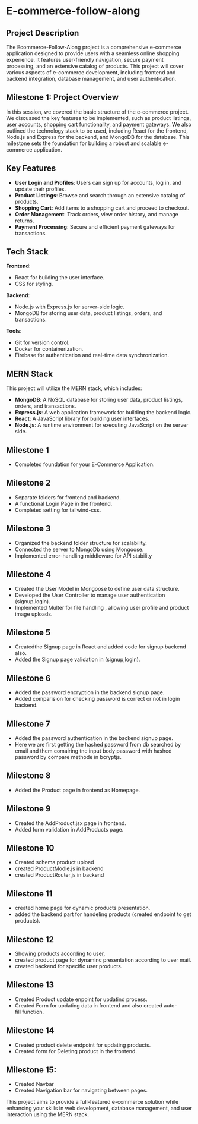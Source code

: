 # E-commerce-follow-along

## Project Description
The Ecommerce-Follow-Along project is a comprehensive e-commerce application designed to provide users with a seamless online shopping experience. It features user-friendly navigation, secure payment processing, and an extensive catalog of products. This project will cover various aspects of e-commerce development, including frontend and backend integration, database management, and user authentication.

## Milestone 1: Project Overview
In this session, we covered the basic structure of the e-commerce project. We discussed the key features to be implemented, such as product listings, user accounts, shopping cart functionality, and payment gateways. We also outlined the technology stack to be used, including React for the frontend, Node.js and Express for the backend, and MongoDB for the database. This milestone sets the foundation for building a robust and scalable e-commerce application.

## Key Features
- **User Login and Profiles**: Users can sign up for accounts, log in, and update their profiles.
- **Product Listings**: Browse and search through an extensive catalog of products.
- **Shopping Cart**: Add items to a shopping cart and proceed to checkout.
- **Order Management**: Track orders, view order history, and manage returns.
- **Payment Processing**: Secure and efficient payment gateways for transactions.

## Tech Stack
**Frontend**:
- React for building the user interface.
- CSS for styling.

**Backend**:
- Node.js with Express.js for server-side logic.
- MongoDB for storing user data, product listings, orders, and transactions.

**Tools**:
- Git for version control.
- Docker for containerization.
- Firebase for authentication and real-time data synchronization.

## MERN Stack
This project will utilize the MERN stack, which includes:
- **MongoDB**: A NoSQL database for storing user data, product listings, orders, and transactions.
- **Express.js**: A web application framework for building the backend logic.
- **React**: A JavaScript library for building user interfaces.
- **Node.js**: A runtime environment for executing JavaScript on the server side.

## Milestone 1

- Completed foundation for your E-Commerce Application.


## Milestone 2

- Separate folders for frontend and backend.
- A functional Login Page in the frontend.
- Completed setting for tailwind-css.

## Milestone 3

- Organized the backend folder structure for scalability.
- Connected the server to MongoDb using Mongoose.
- Implemented error-handling middleware for API stability

## Milestone 4

- Created the User Model in Mongoose to define user data structure.
- Developed the User Controller to manage user authentication (signup,login).
- Implemented Multer for file handling , allowing user profile and product image uploads.

## Milestone 5

- Createdthe Signup page in React and added code for signup backend also.
- Added the Signup page validation in (signup,login).

## Milestone 6

- Added the password encryption in the backend signup page.
- Added comparision for checking password is correct or not in login backend.

## Milestone 7

- Added the password authentication in the backend signup page.
- Here we are first getting the hashed password from db searched by email and them comairing tne input body password with hashed password by compare methode in bcryptjs.

## Milestone 8

- Added the Product page in frontend as Homepage.

## Milestone 9

- Created the AddProduct.jsx page in frontend.
- Added form validation in AddProducts page.

## Milestone 10

- Created schema product upload
- created ProductModle.js in backend
- created ProductRouter.js in backend

## Milestone 11

- created  home page for dynamic products presentation.
- added the backend part for handeling products (created endpoint to get products).

## Milestone 12

- Showing products according to user,
- created product page for dynaminc presentation according to user mail.
- created backend for specific user products.

## Milestone 13

- Created Product update enpoint for updatind process.
- Created Form for updating data in frontend and also created auto-fill function.

## Milestone 14

- Created product delete endpoint for updating products.
- Created form for Deleting product in the frontend.

## Milestone 15: 
- Created Navbar
- Created Navigation bar for navigating between pages.

This project aims to provide a full-featured e-commerce solution while enhancing your skills in web development, database management, and user interaction using the MERN stack.
